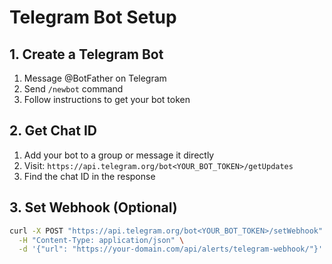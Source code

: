 # Telegram Bot Setup

## 1. Create a Telegram Bot
1. Message @BotFather on Telegram
2. Send `/newbot` command
3. Follow instructions to get your bot token

## 2. Get Chat ID
1. Add your bot to a group or message it directly
2. Visit: `https://api.telegram.org/bot<YOUR_BOT_TOKEN>/getUpdates`
3. Find the chat ID in the response

## 3. Set Webhook (Optional)
```bash
curl -X POST "https://api.telegram.org/bot<YOUR_BOT_TOKEN>/setWebhook" \
  -H "Content-Type: application/json" \
  -d '{"url": "https://your-domain.com/api/alerts/telegram-webhook/"}'